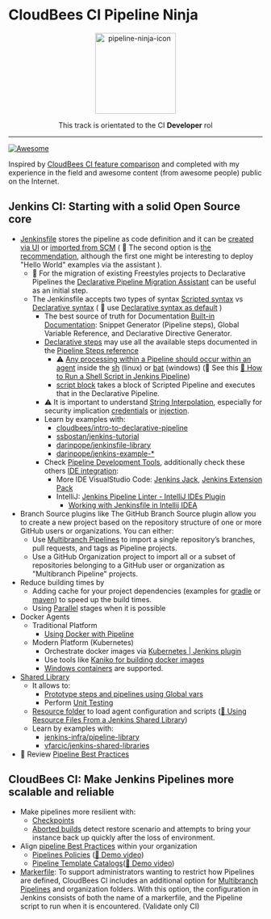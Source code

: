 # CloudBees CI Pipeline Ninja

<p align="center">
  <img alt="pipeline-ninja-icon" src="https://www.jenkins.io/images/logos/ninja/ninja.png" height="160" />
  <p align="center">This track is orientated to the CI <strong>Developer</strong> rol</p>
</p>

---

[![Awesome](https://cdn.rawgit.com/sindresorhus/awesome/d7305f38d29fed78fa85652e3a63e154dd8e8829/media/badge.svg)](#awesome)

Inspired by [CloudBees CI feature comparison](https://docs.cloudbees.com/docs/cloudbees-ci/latest/feature-definition) and completed with my experience in the field and awesome content (from awesome people) public on the Internet.

## Jenkins CI: Starting with a solid Open Source core

* [Jenkinsfile](https://www.jenkins.io/doc/book/pipeline/jenkinsfile/) stores the pipeline as code definition and it can be [created via UI](https://www.jenkins.io/doc/book/pipeline/getting-started/#through-the-classic-ui) or [imported from SCM](https://www.jenkins.io/doc/book/pipeline/getting-started/#defining-a-pipeline-in-scm) ( 🍬 The second option is [the recommendation](https://docs.cloudbees.com/docs/admin-resources/latest/pipelines/pipeline-best-practices#_store_pipeline_definitions_in_a_source_code_management_scm_tool), although the first one might be interesting to deploy "Hello World" examples via the assistant ).
  * 🍬 For the migration of existing Freestyles projects to Declarative Pipelines the [Declarative Pipeline Migration Assistant](https://plugins.jenkins.io/declarative-pipeline-migration-assistant/) can be useful as an initial step.
  * The Jenkinsfile accepts two types of syntax [Scripted syntax](https://www.jenkins.io/doc/book/pipeline/syntax/#scripted-pipeline) vs [Declarative syntax](https://www.jenkins.io/doc/book/pipeline/syntax/#declarative-pipeline) ( 🍬 use [Declarative syntax as default](https://docs.cloudbees.com/docs/admin-resources/latest/pipelines/pipeline-best-practices#_when_writing_a_pipeline_definition_use_declarative_syntax) )
    * The best source of truth for Documentation [Built-in Documentation](https://www.jenkins.io/doc/book/pipeline/getting-started/#built-in-documentation): Snippet Generator (Pipeline steps), Global Variable Reference, and Declarative Directive Generator.
    * [Declarative steps](https://www.jenkins.io/doc/book/pipeline/syntax/#declarative-steps) may use all the available steps documented in the [Pipeline Steps reference](https://www.jenkins.io/doc/pipeline/steps/)
      * ⚠️ [Any processing within a Pipeline should occur within an agent](https://docs.cloudbees.com/docs/admin-resources/latest/pipelines/pipeline-best-practices#_do_all_the_work_within_an_agent) inside the [sh](https://www.jenkins.io/doc/pipeline/steps/workflow-durable-task-step/#sh-shell-script) (linux) or [bat](https://www.jenkins.io/doc/pipeline/steps/workflow-durable-task-step/#bat-windows-batch-script) (windows) (🍬 See this [🎥 How to Run a Shell Script in Jenkins Pipeline](https://www.youtube.com/watch?v=mbeQWBNaNKQ))
      * [script block](https://www.jenkins.io/doc/book/pipeline/syntax/#script) takes a block of Scripted Pipeline and executes that in the Declarative Pipeline.
    * ⚠️ It is important to understand [String Interpolation](https://www.jenkins.io/doc/book/pipeline/jenkinsfile/#string-interpolation), especially for security implication [credentials](https://www.jenkins.io/doc/book/pipeline/jenkinsfile/#interpolation-of-sensitive-environment-variables) or [injection](https://www.jenkins.io/doc/book/pipeline/jenkinsfile/#injection-via-interpolation).
    * Learn by examples with:
      * [cloudbees/intro-to-declarative-pipeline](https://github.com/cloudbees/intro-to-declarative-pipeline)
      * [ssbostan/jenkins-tutorial](https://github.com/ssbostan/jenkins-tutorial)
      * [darinpope/jenkinsfile-library](https://github.com/darinpope/jenkinsfile-library)
      * [darinpope/jenkins-example-*](https://github.com/darinpope?language=&page=2&q=jenkins-example&sort=&tab=repositories)
    * Check [Pipeline Development Tools](https://www.jenkins.io/doc/book/pipeline/development/), additionally check these others [IDE integration](https://www.jenkins.io/doc/book/pipeline/development/#ide-integrations):
      * More IDE VisualStudio Code: [Jenkins Jack](https://marketplace.visualstudio.com/items?itemName=tabeyti.jenkins-jack), [Jenkins Extension Pack](https://marketplace.visualstudio.com/items?itemName=DontShaveTheYak.jenkins-extension-pack)
      * IntelliJ: [Jenkins Pipeline Linter - IntelliJ IDEs Plugin](https://plugins.jetbrains.com/plugin/15699-jenkins-pipeline-linter)
        * [Working with Jenkinsfile in Intellij IDEA](http://vgaidarji.me/blog/2018/07/30/working-with-jenkinsfile-in-intellij-idea/)
* Branch Source plugins like The GitHub Branch Source plugin allow you to create a new project based on the repository structure of one or more GitHub users or organizations. You can either:
  * Use [Multibranch Pipelines](https://www.jenkins.io/doc/book/pipeline/multibranch/) to import a single repository’s branches, pull requests, and tags as Pipeline projects.
  * Use a GitHub Organization project to import all or a subset of repositories belonging to a GitHub user or organization as "Multibranch Pipeline" projects.
* Reduce building times by
  * Adding cache for your project dependencies (examples for [gradle](https://www.cloudbees.com/videos/speeding-up-jenkins-and-maven-build-cache) or [maven](https://sneha-wadhwa.medium.com/speeding-up-ci-pipelines-on-jenkins-63efff817d1d)) to speed up the build times.
  * Using [Parallel](https://www.jenkins.io/doc/book/pipeline/syntax/#parallel) stages when it is possible
* Docker Agents
  * Traditional Platform
    * [Using Docker with Pipeline](https://www.jenkins.io/doc/book/pipeline/docker/)
  * Modern Platform (Kubernetes)
    * Orchestrate docker images via [Kubernetes | Jenkins plugin](https://plugins.jenkins.io/kubernetes/)
    * Use tools like [Kaniko for building docker images](https://docs.cloudbees.com/docs/cloudbees-ci/latest/cloud-admin-guide/using-kaniko)
    * [Windows containers](https://docs.cloudbees.com/docs/cloudbees-ci/latest/cloud-admin-guide/agents#_setting_up_a_kubernetes_cluster_with_linux_and_windows_node_pools) are supported.
* [Shared Library](https://www.jenkins.io/doc/book/pipeline/shared-libraries/)
  * It allows to:
    * [Prototype steps and pipelines using Global vars](https://github.com/aimtheory/jenkins-pipeline-best-practices)
    * Perform [Unit Testing](https://github.com/jenkinsci/JenkinsPipelineUnit)
  * [Resource folder](https://www.jenkins.io/doc/book/pipeline/shared-libraries/#loading-resources) to load agent configuration and scripts ([🎥 Using Resource Files From a Jenkins Shared Library](https://www.youtube.com/watch?v=eV7roTXrEqg))
  * Learn by examples with:
    * [jenkins-infra/pipeline-library](https://github.com/jenkins-infra/pipeline-library)
    * [vfarcic/jenkins-shared-libraries](https://github.com/vfarcic/jenkins-shared-libraries)
* 🍬 Review [Pipeline Best Practices](https://docs.cloudbees.com/docs/admin-resources/latest/pipelines/pipeline-best-practices)

## CloudBees CI: Make Jenkins Pipelines more scalable and reliable

* Make pipelines more resilient with:
  * [Checkpoints](https://docs.cloudbees.com/docs/admin-resources/latest/pipelines/inserting-checkpoints)
  * [Aborted builds](https://docs.cloudbees.com/docs/admin-resources/latest/pipelines/controlling-builds#aborted-builds) detect restore scenario and attempts to bring your instance back up quickly after the loss of environment.
* Align [pipeline Best Practices](https://docs.cloudbees.com/docs/admin-resources/latest/pipelines/pipeline-best-practices) within your organization
  * [Pipelines Policies](https://docs.cloudbees.com/docs/admin-resources/latest/pipelines/pipeline-policies) ([🎥 Demo video](https://www.youtube.com/watch?v=Js4d35kv19I))
  * [Pipeline Template Catalogs](https://docs.cloudbees.com/docs/admin-resources/latest/pipeline-templates-user-guide/setting-up-a-pipeline-template-catalog)([🎥 Demo video](https://www.youtube.com/watch?v=pPwI_kTSCmA))
* [Markerfile](https://docs.cloudbees.com/docs/admin-resources/latest/pipelines/pipeline-as-code#custom-pac-scripts): To support administrators wanting to restrict how Pipelines are defined, CloudBees CI includes an additional option for [Multibranch Pipelines](https://www.jenkins.io/doc/book/pipeline/multibranch/) and organization folders. With this option, the configuration in Jenkins consists of both the name of a markerfile, and the Pipeline script to run when it is encountered. (Validate only CI)